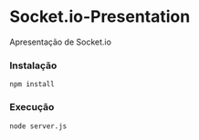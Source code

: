 # Socket.io-Presentation

Apresentação de Socket.io


### Instalação
```
npm install
```

### Execução

```
node server.js
```